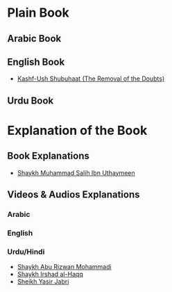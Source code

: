# Plain Book

## Arabic Book

## English Book

- [Kashf-Ush Shubuhaat (The Removal of the Doubts)](Kashf-Ush%20Shubuhaat%20(The%20Removal%20of%20the%20Doubts).pdf)

## Urdu Book

# Explanation of the Book

## Book Explanations

- [Shaykh Muhammad Salih Ibn Uthaymeen](Kashf_as-Shubuhat_Sharh_ibn_Uthaymeen.pdf)

## Videos & Audios Explanations

### Arabic

### English

### Urdu/Hindi

- [Shaykh Abu Rizwan Mohammadi](https://www.youtube.com/playlist?list=PLo8QTzHW9HL3tXN_Tp_4k83YJs5J-tscI)
- [Shaykh Irshad al-Haqq](https://www.youtube.com/playlist?list=PLia3CRYOjr4_EIgpGf4arV038N4xI4tyA)
- [Sheikh Yasir Jabri](https://www.youtube.com/playlist?list=PLLdaHXOj--PjY1ySzhO05ojUNG-YDE3QR)
